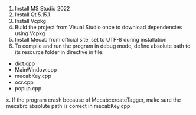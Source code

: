 1. Install MS Studio 2022
2. Install Qt 5.15.1
3. Install Vcpkg  
4. Build the project from Visual Studio once to download dependencies using Vcpkg
5. Install Mecab from official site, set to UTF-8 during installation
6. To compile and run the program in debug mode, define absolute path to its resource folder in directive in file:
- dict.cpp
- MainWindow.cpp
- mecabKey.cpp
- ocr.cpp
- popup.cpp

x. If the program crash because of Mecab::createTagger, make sure the mecabrc absolute path is correct in mecabKey.cpp
